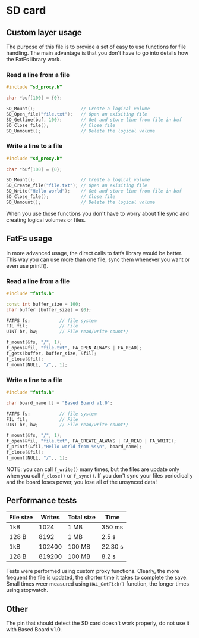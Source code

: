# SD card

## Custom layer usage

The purpose of this file is to provide a set of easy to use functions for file handling. The main advantage is that you don't have to go into details how the FatFs library work.

### Read a line from a file

```cpp
#include "sd_proxy.h"

char *buf[100] = {0};

SD_Mount();                 // Create a logical volume
SD_Open_file("file.txt");   // Open an exisiting file
SD_Getline(buf, 100);       // Get and store line from file in buf
SD_Close_file();            // Close file
SD_Unmount();               // Delete the logical volume

```

### Write a line to a file

```cpp
#include "sd_proxy.h"

char *buf[100] = {0};

SD_Mount();                 // Create a logical volume
SD_Create_file("file.txt"); // Open an exisiting file
SD_Write("Hello world");    // Get and store line from file in buf
SD_Close_file();            // Close file
SD_Unmount();               // Delete the logical volume

```

When you use those functions you don't have to worry about file sync and creating logical volumes or files.

## FatFs usage

In more advanced usage, the direct calls to fatfs library would be better. This way you can use more than one file, sync them whenever you want or even use printf().
### Read a line from a file
```cpp
#include "fatfs.h"

const int buffer_size = 100;
char buffer [buffer_size] = {0};

FATFS fs;           // file system
FIL fil;            // File
UINT br, bw;        // File read/write count*/

f_mount(&fs, "/", 1);
f_open(&fil, "file.txt", FA_OPEN_ALWAYS | FA_READ);
f_gets(buffer, buffer_size, &fil);
f_close(&fil);
f_mount(NULL, "/",, 1);
```
### Write a line to a file

```cpp
#include "fatfs.h"

char board_name [] = "Based Board v1.0";

FATFS fs;           // file system
FIL fil;            // File
UINT br, bw;        // File read/write count*/

f_mount(&fs, "/", 1);
f_open(&fil, "file.txt", FA_CREATE_ALWAYS | FA_READ | FA_WRITE);
f_printf(&fil,"Hello world from %s\n", board_name);
f_close(&fil);
f_mount(NULL, "/",, 1);
```
NOTE: you can call `f_write()` many times, but the files are update only when you call `f_close()` or `f_sync()`. If you don't sync your files periodically and the board loses power, you lose all of the unsynced data! 

## Performance tests

| File size | Writes | Total size | Time    |
|------     |  ----  | ---        | ---     |
| 1kB       | 1024   | 1 MB       | 350 ms  |
| 128 B     | 8192   | 1 MB       | 2.5 s   |
| 1kB       | 102400 | 100 MB     | 22.30 s |
| 128 B     | 819200 | 100 MB     | 8.2 s   |

Tests were performed using custom proxy functions. Clearly, the more frequent the file is updated, the shorter time it takes to complete the save.
Small times weer measured using `HAL_GetTick()` function, the longer times using stopwatch.

## Other

The pin that should detect the SD card doesn't work properly, do not use it with Based Board v1.0.